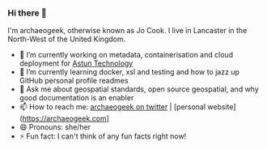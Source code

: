 ### Hi there 👋

<!--
**archaeogeek/archaeogeek** is a ✨ _special_ ✨ repository because its `README.md` (this file) appears on your GitHub profile.-->
I'm archaeogeek, otherwise known as Jo Cook. I live in Lancaster in the North-West of the United Kingdom.

- 🔭 I’m currently working on metadata, containerisation and cloud deployment for [Astun Technology](https://astuntechnology.com)
- 🌱 I’m currently learning docker, xsl and testing and how to jazz up GitHub personal profile readmes
- 💬 Ask me about geospatial standards, open source geospatial, and why good documentation is an enabler
- 📫 How to reach me: [archaeogeek on twitter](https://twitter.com/archaeogeek) | [personal website](https://archaeogeek.com]
- 😄 Pronouns: she/her
- ⚡ Fun fact: I can't think of any fun facts right now!
